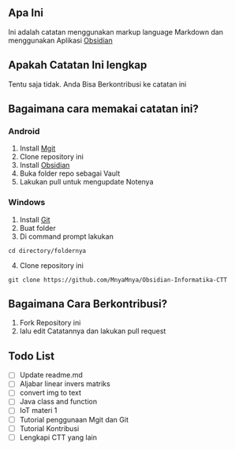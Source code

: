 
## Apa Ini

Ini adalah catatan menggunakan markup language Markdown dan menggunakan Aplikasi [Obsidian](https://obsidian.md/)

## Apakah Catatan Ini lengkap

Tentu saja tidak. Anda Bisa Berkontribusi ke catatan ini

## Bagaimana cara memakai catatan ini?

### Android

1. Install [Mgit](https://f-droid.org/id/packages/com.manichord.mgit/)
2. Clone repository ini
3. Install [Obsidian](https://obsidian.md/)
4. Buka folder repo sebagai Vault
5. Lakukan pull untuk mengupdate Notenya

### Windows

1. Install [Git](https://git-scm.com/downloads)
2. Buat folder
3. Di command prompt lakukan
```
cd directory/foldernya
```
4. Clone repository ini
```
git clone https://github.com/MnyaMnya/Obsidian-Informatika-CTT
```


## Bagaimana Cara Berkontribusi?

1. Fork Repository ini
2. lalu edit Catatannya dan lakukan pull request
 
## Todo List

- [ ] Update readme.md
- [ ] Aljabar linear invers matriks
- [ ] convert img to text
- [ ] Java class and function
- [ ] IoT materi 1
- [ ] Tutorial penggunaan Mgit dan Git
- [ ] Tutorial Kontribusi
- [ ] Lengkapi CTT yang lain
